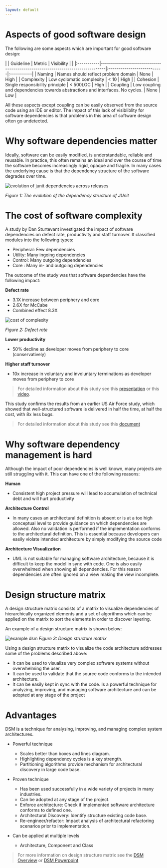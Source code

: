 ```yaml
---
layout: default
---
```


# Aspects of good software design

The following are some aspects which are important for good software design:

|            | Guideline                                                                      | Metric                     | Visibility |                                                                                |
|:-----------|--------------------------------------------------------------------------------|:---------------------------|:-----------|
| Naming     | Names should reflect problem domain                                            | None                       | High       |
| Complexity | Low cyclomatic complexity                                                      | < 10                       | High       |
| Cohesion   | Single responsibility principle                                                | < 500LOC                   | High       |
| Coupling   | Low coupling and dependencies towards abstractions and interfaces. No cycles.  | None                       | Low        |

All these aspects except coupling can be easily observed from the source code using an IDE or editor. 
The impact of this lack of visibliblity for software dependencies is that problems in this area of software design often go undetected.

# Why software dependencies matter

Ideally, software can be easily modified, is understandable, reliable and reusable. 
In practice, this often remains an ideal and over the course of time the software becomes increasingly rigid, 
opaque and fragile. In many cases the underlying cause is that the dependency structure of the software degrades over time.

![evolution of junit dependencies across releases](https://dsmsuite.github.io/assets/img/index/nunit.gif "evolution of junit dependencies across releases")

*Figure 1: The evolution of the dependency structure of JUnit*

# The cost of software complexity
A study by Dan Sturtevant investigated the impact of software dependencies on defect rate, productivity and staff turnover. It classified modules into the following types:
* Peripheral: Few dependencies
* Utility: Many ingoing dependencies
* Control: Many outgoing dependencies
* Core : Many in- and outgoing dependencies

The outcome of the study was that software dependencies have the following impact:

**Defect rate**
* 3.1X increase between periphery and core
* 2.6X for McCabe
* Combined effect 8.3X

![cost of complexity](https://dsmsuite.github.io/assets/img/index/cost_of_complexity.png "cost of complexity")

*Figure 2: Defect rate*

**Lower productivity**
* 50% decline as developer moves from periphery to core (conservatively) 

**Higher staff turnover**
* 10x increase in voluntary and involuntary terminations as developer moves from periphery to core

> For detailed information about this study see this [presentation](https://dsmsuite.github.io/documents/sturtevant_050613.pdf) 
> or this [video](https://www.youtube.com/watch?v=tO4OinbOWaE).

This study confirms the results from an earlier US Air Force study, which showed that well-structured software 
is delivered in half the time, at half the cost, with 8x less bugs. 

> For detailed information about this study see this [document](https://dsmsuite.github.io/documents/mitre-architecture-report.pdf) 

# Why software dependency management is hard

Although the impact of poor dependencies is well known, many projects are still struggling with it.
This can have one of the following reasons:

**Human**
* Consistent high project pressure will lead to accumulation of technical debt and will hurt productivity

**Architecture Control**
* In many cases an architectural definition is absent or is at a too high conceptual level to provide guidance on which dependencies are allowed. 
Also no validation is performed if the implementation conforms to the architectural definition. 
This is essential because developers can easily violate intended architecture by simply modifying the source code

**Architecture Visualization**
* UML is not suitable for managing software architecture, because it is difficult to keep the model in sync with code. One is also easily overwhelmed when showing all dependencies. For this reason dependencies are often ignored on a view making the view incomplete.
	
# Design structure matrix

A design structure matrix consists of a matrix to visualize dependencies of hierarchically organized elements and 
a set of algorithms which can be applied on the matrix to sort the elements in order to discover layering.

An example of a design structure matrix is shown below:

![example dsm](https://dsmsuite.github.io/assets/img/index/dsm_example.png "example dsm")
*Figure 3: Design structure matrix*

Using a design structure matrix to visualize the code architecture addresses some of the problems described above:
* It can be used to visualize very complex software systems without overwhelming the user.
* It can be used to validate that the source code conforms to the intended architecture.
* It can be easily kept in sync with the code.
Is a powerful technique for analyzing, improving, and managing software architecture and can be adopted at any stage of the project

# Advantages
DSM is a technique for analysing, improving, and managing complex system architectures.

* Powerful technique 
  * Scales better than boxes and lines diagram.
  * Highlighting dependency cycles is a key strength.
  * Partitioning algorithms provide mechanism for architectural discovery in large code base.

* Proven technique 
  * Has been used successfully in a wide variety of projects in many industries.
  * Can be adopted at any stage of the project.
  * Enforce architecture: Check if implemented software architecture conforms to defined one. 
  * Architectural Discovery: Identify structure existing code base. 
  * Re-engineer/refactor: Impact analysis of architectural refactoring scenarios prior to implementation.

* Can be applied at multiple levels
  * Architecture, Component and Class

> For more information on design structure matrix see the [DSM Overview](dsm_overview) or [DSM Powerpoint](https://dsmsuite.github.io/documents/DsmPresentation.pptx)
